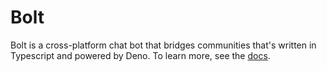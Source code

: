 # Bolt

Bolt is a cross-platform chat bot that bridges communities that's written in
Typescript and powered by Deno. To learn more, see the
[docs](https://williamhorning.dev/bolt/docs).
